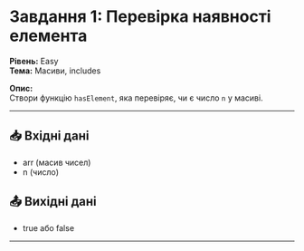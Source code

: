 # Завдання 1: Перевірка наявності елемента  
**Рівень:** Easy  
**Тема:** Масиви, includes  

**Опис:**  
Створи функцію `hasElement`, яка перевіряє, чи є число `n` у масиві.  

---
## 📥 Вхідні дані
- arr (масив чисел)  
- n (число)  

## 📤 Вихідні дані
- true або false  

---